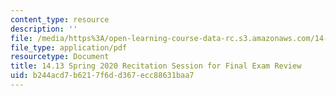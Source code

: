 ```yaml
---
content_type: resource
description: ''
file: /media/https%3A/open-learning-course-data-rc.s3.amazonaws.com/14-13-psychology-and-economics-spring-2020/b244acd7b6217f6dd367ecc88631baa7_MIT14_13s20_rec3hand.pdf
file_type: application/pdf
resourcetype: Document
title: 14.13 Spring 2020 Recitation Session for Final Exam Review
uid: b244acd7-b621-7f6d-d367-ecc88631baa7
---
```

